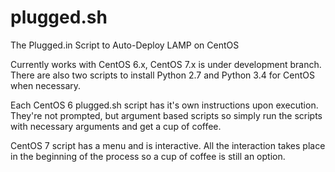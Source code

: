 # plugged.sh
The Plugged.in Script to Auto-Deploy LAMP on CentOS

Currently works with CentOS 6.x, CentOS 7.x is under development branch.
There are also two scripts to install Python 2.7 and Python 3.4 for CentOS when necessary.

Each CentOS 6 plugged.sh script has it's own instructions upon execution. They're not prompted, but argument based scripts so simply run the scripts with necessary arguments and get a cup of coffee.

CentOS 7 script has a menu and is interactive. All the interaction takes place in the beginning of the process so a cup of coffee is still an option.
